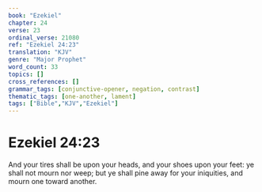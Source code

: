```yaml
---
book: "Ezekiel"
chapter: 24
verse: 23
ordinal_verse: 21080
ref: "Ezekiel 24:23"
translation: "KJV"
genre: "Major Prophet"
word_count: 33
topics: []
cross_references: []
grammar_tags: [conjunctive-opener, negation, contrast]
thematic_tags: [one-another, lament]
tags: ["Bible","KJV","Ezekiel"]
---
```


# Ezekiel 24:23

And your tires shall be upon your heads, and your shoes upon your feet: ye shall not mourn nor weep; but ye shall pine away for your iniquities, and mourn one toward another.
